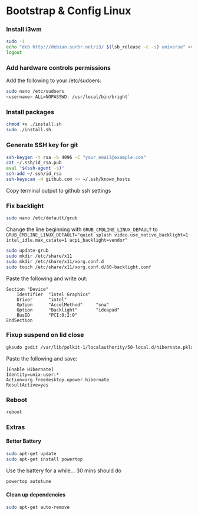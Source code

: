 # Bootstrap & Config Linux

### Install i3wm

```bash
sudo -i
echo "deb http://debian.sur5r.net/i3/ $(lsb_release -c -s) universe" >> /etc/apt/sources.list
logout
```

### Add hardware controls permissions

Add the following to your /etc/sudoers:
```bash
sudo nano /etc/sudoers
<username> ALL=NOPASSWD: /usr/local/bin/bright`
```

### Install packages

```bash
chmod +x ./install.sh
sudo ./install.sh
```

### Generate SSH key for git

```bash
ssh-keygen -t rsa -b 4096 -C "your_email@example.com"
cat ~/.ssh/id_rsa.pub
eval "$(ssh-agent -s)"
ssh-add ~/.ssh/id_rsa
ssh-keyscan -H github.com >> ~/.ssh/known_hosts
```

Copy terminal output to github ssh settings

### Fix backlight

```bash
sudo nano /etc/default/grub
```

Change the line beginning with `GRUB_CMDLINE_LINUX_DEFAULT` to 
`GRUB_CMDLINE_LINUX_DEFAULT="quiet splash video.use_native_backlight=1 intel_idle.max_cstate=1 acpi_backlight=vendor"`

```bash
sudo update-grub
sudo mkdir /etc/share/x11
sudo mkdir /etc/share/x11/xorg.conf.d
sudo touch /etc/share/x11/xorg.conf.d/80-backlight.conf
```

Paste the following and write out:
```
Section "Device"
    Identifier  "Intel Graphics"
    Driver      "intel"
    Option      "AccelMethod"     "sna"
    Option      "Backlight"       "ideapad" 
    BusID       "PCI:0:2:0"
EndSection
```

### Fixup suspend on lid close

```bash
gksudo gedit /var/lib/polkit-1/localauthority/50-local.d/hibernate.pkla
```

Paste the following and save:

```
[Enable Hibernate]
Identity=unix-user:*
Action=org.freedesktop.upower.hibernate
ResultActive=yes
```

### Reboot

```bash
reboot
```

### Extras

#### Better Battery 

```bash
sudo apt-get update
sudo apt-get install powertop
```

Use the battery for a while... 30 mins should do

```bash
powertop autotune
```

#### Clean up dependencies

```bash
sudo apt-get auto-remove
```

